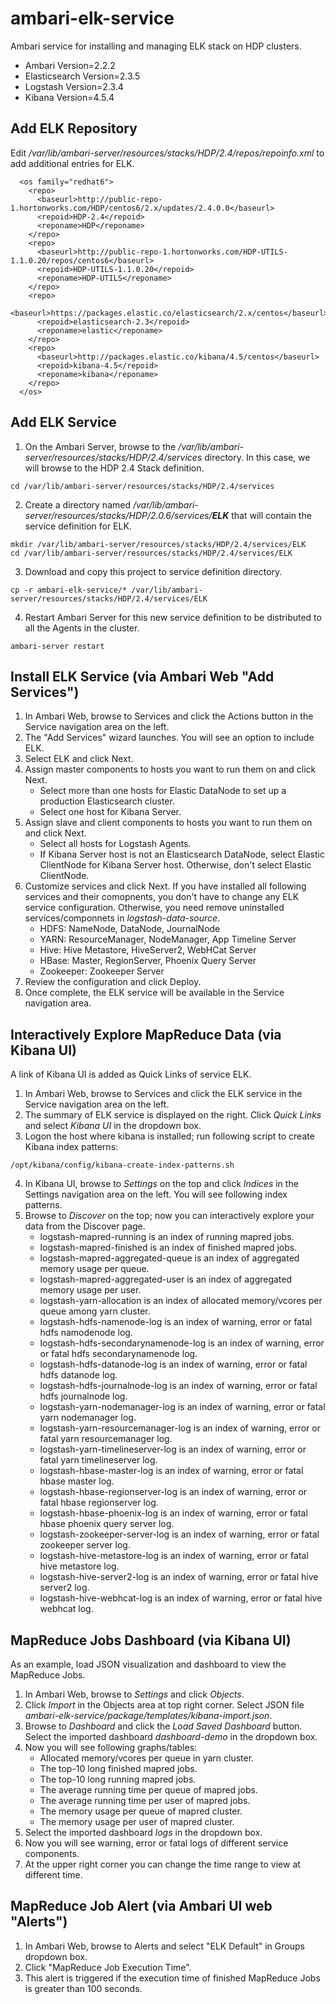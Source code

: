 # ambari-elk-service 

Ambari service for installing and managing ELK stack on HDP clusters.

- Ambari Version=2.2.2
- Elasticsearch Version=2.3.5
- Logstash Version=2.3.4
- Kibana Version=4.5.4

## Add ELK Repository

Edit */var/lib/ambari-server/resources/stacks/HDP/2.4/repos/repoinfo.xml* to add additional <repo> entries for ELK.

```
  <os family="redhat6">
    <repo>
      <baseurl>http://public-repo-1.hortonworks.com/HDP/centos6/2.x/updates/2.4.0.0</baseurl>
      <repoid>HDP-2.4</repoid>
      <reponame>HDP</reponame>
    </repo>
    <repo>
      <baseurl>http://public-repo-1.hortonworks.com/HDP-UTILS-1.1.0.20/repos/centos6</baseurl>
      <repoid>HDP-UTILS-1.1.0.20</repoid>
      <reponame>HDP-UTILS</reponame>
    </repo>
    <repo>
      <baseurl>https://packages.elastic.co/elasticsearch/2.x/centos</baseurl>
      <repoid>elasticsearch-2.3</repoid>
      <reponame>elastic</reponame>
    </repo>
    <repo>
      <baseurl>http://packages.elastic.co/kibana/4.5/centos</baseurl>
      <repoid>kibana-4.5</repoid>
      <reponame>kibana</reponame>
    </repo>
  </os>
```

## Add ELK Service
1. On the Ambari Server, browse to the */var/lib/ambari-server/resources/stacks/HDP/2.4/services* directory. In this case, we will browse to the HDP 2.4 Stack definition.

```
cd /var/lib/ambari-server/resources/stacks/HDP/2.4/services
```

2. Create a directory named */var/lib/ambari-server/resources/stacks/HDP/2.0.6/services/__ELK__* that will contain the service definition for ELK.

```
mkdir /var/lib/ambari-server/resources/stacks/HDP/2.4/services/ELK
cd /var/lib/ambari-server/resources/stacks/HDP/2.4/services/ELK
```

3. Download and copy this project to service definition directory.

```
cp -r ambari-elk-service/* /var/lib/ambari-server/resources/stacks/HDP/2.4/services/ELK
```

4. Restart Ambari Server for this new service definition to be distributed to all the Agents in the cluster.

```
ambari-server restart
```

## Install ELK Service  (via Ambari Web "Add Services")

1. In Ambari Web, browse to Services and click the Actions button in the Service navigation area on the left.
2. The "Add Services" wizard launches. You will see an option to include ELK.
3. Select ELK and click Next.
4. Assign master components to hosts you want to run them on and click Next.
    * Select more than one hosts for Elastic DataNode to set up a production Elasticsearch cluster.
    * Select one host for Kibana Server.
5. Assign slave and client components to hosts you want to run them on and click Next.
    * Select all hosts for Logstash Agents.
    * If Kibana Server host is not an Elasticsearch DataNode, select Elastic ClientNode for Kibana Server host. Otherwise, don't select Elastic ClientNode.
6. Customize services and click Next. 
   If you have installed all following services and their comopnents, you don't have to change any ELK service configuration.
   Otherwise, you need remove uninstalled services/componnets in *logstash-data-source*.
    * HDFS: NameNode, DataNode, JournalNode
    * YARN: ResourceManager, NodeManager, App Timeline Server
    * Hive: Hive Metastore, HiveServer2, WebHCat Server
    * HBase: Master, RegionServer, Phoenix Query Server
    * Zookeeper: Zookeeper Server
7. Review the configuration and click Deploy.
8. Once complete, the ELK service will be available in the Service navigation area.

## Interactively Explore MapReduce Data (via Kibana UI)

A link of Kibana UI is added as Quick Links of service ELK.

1. In Ambari Web, browse to Services and click the ELK service in the Service navigation area on the left.
2. The summary of ELK service is displayed on the right. Click *Quick Links* and select *Kibana UI* in the dropdown box.
3. Logon the host where kibana is installed; run following script to create Kibana index patterns:
```
/opt/kibana/config/kibana-create-index-patterns.sh
```
4. In Kibana UI, browse to *Settings* on the top and click *Indices* in the Settings navigation area on the left. You will see following index patterns.
5. Browse to *Discover* on the top; now you can interactively explore your data from the Discover page.
    * logstash-mapred-running is an index of running mapred jobs.
    * logstash-mapred-finished is an index of finished mapred jobs.
    * logstash-mapred-aggregated-queue is an index of aggregated memory usage per queue.
    * logstash-mapred-aggregated-user is an index of aggregated memory usage per user.
    * logstash-yarn-allocation is an index of allocated memory/vcores per queue among yarn cluster.
    * logstash-hdfs-namenode-log is an index of warning, error or fatal hdfs namodenode log.
    * logstash-hdfs-secondarynamenode-log  is an index of warning, error or fatal hdfs secondarynamenode log.
    * logstash-hdfs-datanode-log is an index of warning, error or fatal hdfs datanode log.
    * logstash-hdfs-journalnode-log is an index of warning, error or fatal hdfs journalnode log.
    * logstash-yarn-nodemanager-log  is an index of warning, error or fatal yarn nodemanager log.
    * logstash-yarn-resourcemanager-log  is an index of warning, error or fatal yarn resourcemanager log.
    * logstash-yarn-timelineserver-log  is an index of warning, error or fatal yarn timelineserver log.
    * logstash-hbase-master-log is an index of warning, error or fatal hbase master log.
    * logstash-hbase-regionserver-log is an index of warning, error or fatal hbase regionserver log.
    * logstash-hbase-phoenix-log is an index of warning, error or fatal hbase phoenix query server log.
    * logstash-zookeeper-server-log is an index of warning, error or fatal zookeeper server log.
    * logstash-hive-metastore-log is an index of warning, error or fatal hive metastore log.
    * logstash-hive-server2-log is an index of warning, error or fatal hive server2 log.
    * logstash-hive-webhcat-log is an index of warning, error or fatal hive webhcat log.

## MapReduce Jobs Dashboard (via Kibana UI)

As an example, load JSON visualization and dashboard to view the MapReduce Jobs.

1. In Ambari Web, browse to *Settings* and click *Objects*.
2. Click *Import* in the Objects area at top right corner. Select JSON file *ambari-elk-service/package/templates/kibana-import.json*.
3. Browse to *Dashboard* and click the *Load Saved Dashboard* button. Select the imported dashboard *dashboard-demo* in the dropdown box.
4. Now you will see following graphs/tables:
    * Allocated memory/vcores per queue in yarn cluster.
    * The top-10 long finished mapred jobs.
    * The top-10 long running mapred jobs.
    * The average running time per queue of mapred jobs.
    * The average running time per user of mapred jobs.
    * The memory usage per queue of mapred cluster.
    * The memory usage per user of mapred cluster.
4. Select the imported dashboard *logs* in the dropdown box.
5. Now you will see warning, error or fatal logs of different service components.
6. At the upper right corner you can change the time range to view at different time.

## MapReduce Job Alert (via Ambari UI web "Alerts")
1. In Ambari Web, browse to Alerts and select "ELK Default" in Groups dropdown box.
2. Click "MapReduce Job Execution Time".
3. This alert is triggered if the execution time of finished MapReduce Jobs is greater than 100 seconds.
